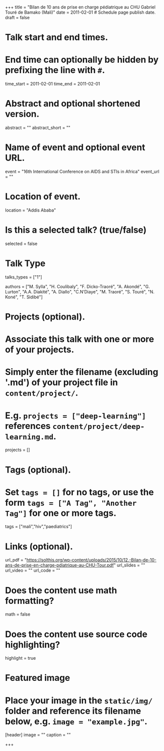 +++
title = "Bilan de 10 ans de prise en charge pédiatrique au CHU Gabriel Touré de Bamako (Mali)"
date = 2011-02-01  # Schedule page publish date.
draft = false

# Talk start and end times.
#   End time can optionally be hidden by prefixing the line with `#`.
time_start = 2011-02-01
time_end = 2011-02-01

# Abstract and optional shortened version.
abstract = ""
abstract_short = ""

# Name of event and optional event URL.
event = "16th International Conference on AIDS and STIs in Africa"
event_url = ""

# Location of event.
location = "Addis Ababa"

# Is this a selected talk? (true/false)
selected = false

# Talk Type
talks_types =  ["1"]

authors = ["M. Sylla", "H. Coulibaly", "F. Dicko-Traoré", "A. Akondé", "G. Lurton", "A.A. Diakité", "A. Diallo", "C.N’Diaye", "M. Traoré", "S. Touré", "N. Koné", "T. Sidibé"]

# Projects (optional).
#   Associate this talk with one or more of your projects.
#   Simply enter the filename (excluding '.md') of your project file in `content/project/`.
#   E.g. `projects = ["deep-learning"]` references `content/project/deep-learning.md`.
projects = []

# Tags (optional).
#   Set `tags = []` for no tags, or use the form `tags = ["A Tag", "Another Tag"]` for one or more tags.
tags = ["mali","hiv","paediatrics"]

# Links (optional).
url_pdf = "https://solthis.org/wp-content/uploads/2015/10/12.-Bilan-de-10-ans-de-prise-en-charge-pdiatrique-au-CHU-Tour.pdf"
url_slides = ""
url_video = ""
url_code = ""

# Does the content use math formatting?
math = false

# Does the content use source code highlighting?
highlight = true

# Featured image
# Place your image in the `static/img/` folder and reference its filename below, e.g. `image = "example.jpg"`.
[header]
image = ""
caption = ""

+++
